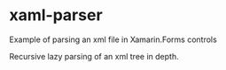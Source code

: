 # xaml-parser
Example of parsing an xml file in Xamarin.Forms controls

Recursive lazy parsing of an xml tree in depth.
